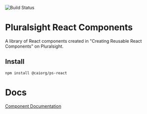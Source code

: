 ![Build Status](https://travis-ci.org/caiorg/ps-react.svg?branch=master)

# Pluralsight React Components

A library of React components created in "Creating Reusable React Components" on Pluralsight.

## Install
```
npm install @caiorg/ps-react
```

# Docs
[Component Documentation](http://caiorg.github.io/ps-react/)